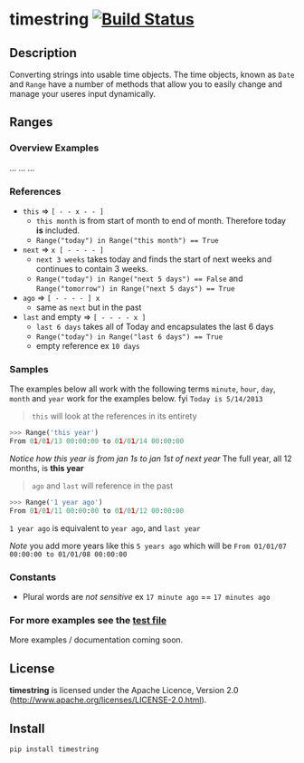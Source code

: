 # timestring [![Build Status](https://secure.travis-ci.org/stevepeak/timestring.png)](http://travis-ci.org/stevepeak/timestring)

## Description
Converting strings into usable time objects. The time objects, known as `Date` and `Range` have a number of methods that allow 
you to easily change and manage your useres input dynamically.




## Ranges

### Overview Examples
...
...
...

### References

* `this` => `[ - - x - - ]`
    - `this month` is from start of month to end of month. Therefore today **is** included.
    - ```Range("today") in Range("this month") == True```
* `next` => `x [ - - - - ]`
    - `next 3 weeks` takes today and finds the start of next weeks and continues to contain 3 weeks.
    - `Range("today") in Range("next 5 days") == False` and `Range("tomorrow") in Range("next 5 days") == True`
* `ago` => `[ - - - - ] x`
    - same as `next` but in the past
* `last` and empty => `[ - - - - x ]`
    - `last 6 days` takes all of Today and encapsulates the last 6 days
    - ```Range("today") in Range("last 6 days") == True```
    - empty reference ex `10 days`

### Samples
The examples below all work with the following terms `minute`, `hour`, `day`, `month` and `year` work for the examples below. fyi `Today is 5/14/2013`

> `this` will look at the references in its entirety
```python
>>> Range('this year')
From 01/01/13 00:00:00 to 01/01/14 00:00:00
```

*Notice how this year is from jan 1s to jan 1st of next year* The full year, all 12 months, is **this year**


> `ago` and `last` will reference in the past
```python
>>> Range('1 year ago')
From 01/01/11 00:00:00 to 01/01/12 00:00:00
```
`1 year ago` is equivalent to `year ago`, and `last year`

*Note* you add more years like this `5 years ago` which will be `From 01/01/07 00:00:00 to 01/01/08 00:00:00`

### Constants
* Plural words are *not sensitive* ex `17 minute ago` == `17 minutes ago`





### For more examples see the [test file](https://github.com/stevepeak/timestring/blob/master/timestring/tests.py)

More examples / documentation coming soon.

## License
**timestring** is licensed under the Apache Licence, Version 2.0 (http://www.apache.org/licenses/LICENSE-2.0.html).

## Install
`pip install timestring`


